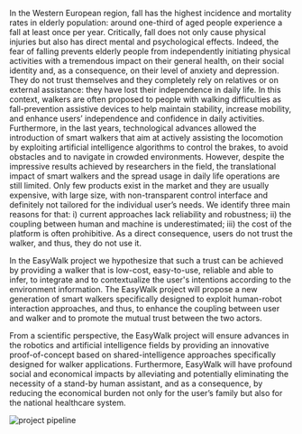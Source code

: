 In the Western European region, fall has the highest incidence and mortality rates in elderly population: around one-third of aged people experience a fall at least once per year. Critically, fall does not only cause physical injuries but also has direct mental and psychological effects. Indeed, the fear of falling prevents elderly people from independently initiating physical activities with a tremendous impact on their general health, on their social identity and, as a consequence, on their level of anxiety and depression. They do not trust themselves and they completely rely on relatives or on external assistance: they have lost their independence in daily life. In this context, walkers are often proposed to people with walking difficulties as fall-prevention assistive devices to help maintain stability, increase mobility, and enhance users’ independence and confidence in daily activities. Furthermore, in the last years, technological advances allowed the introduction of smart walkers that aim at actively assisting the locomotion by exploiting artificial intelligence algorithms to control the brakes, to avoid obstacles and to navigate in crowded environments. However, despite the impressive results achieved by researchers in the field, the translational impact of smart walkers and the spread usage in daily life operations are still limited. Only few products exist in the market and they are usually expensive, with large size, with non-transparent control interface and definitely not tailored for the individual user’s needs. We identify three main reasons for that: i) current approaches lack reliability and robustness; ii) the coupling between human and machine is underestimated; iii) the cost of the platform is often prohibitive. As a direct consequence, users do not trust the walker, and thus, they do not use it. 


In the EasyWalk project we hypothesize that such a trust can be achieved by providing a walker that is low-cost, easy-to-use, reliable and able to infer, to integrate and to contextualize the user's intentions according to the environment information. The EasyWalk project will propose a new generation of smart walkers specifically designed to exploit human-robot interaction approaches, and thus, to enhance the coupling between user and walker and to promote the mutual trust between the two actors.


From a scientific perspective, the EasyWalk project will ensure advances in the robotics and artificial intelligence fields by providing an innovative proof-of-concept based on shared-intelligence approaches specifically designed for walker applications. Furthermore, EasyWalk will have profound social and economical impacts by alleviating and potentially eliminating the necessity of a stand-by human assistant, and as a consequence, by reducing the economical burden not only for the user’s family but also for the national healthcare system.

![project pipeline](https://lh5.googleusercontent.com/JgH7gDo9Vry4xHv5lEG_FuXsv8RjGln-MGWR34QHEoBGJI8-73dPrSNcSdGnu9dHUx7Z-ZgyNrS9TLTacBYvPIPfb6VjXZ0Q_cP8I0y56DgKQOqra7vEU1S0J28sfaEwhg=w1280)
